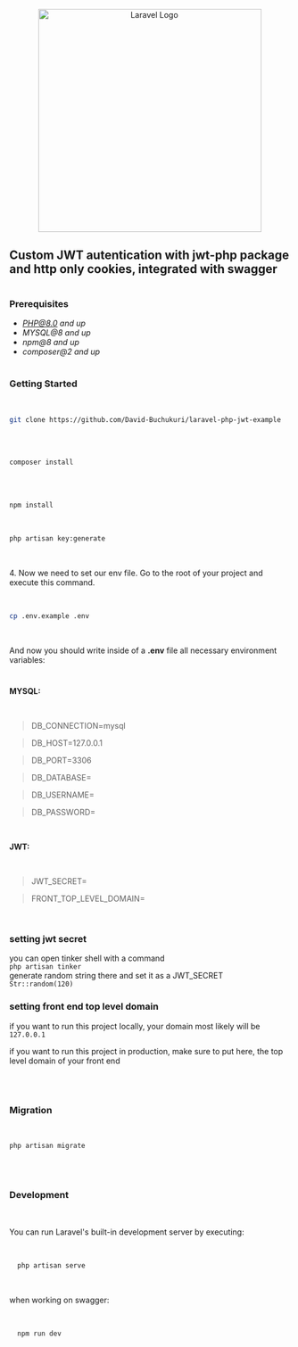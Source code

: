 <p align="center"><a href="https://laravel.com" target="_blank"><img src="https://raw.githubusercontent.com/laravel/art/master/logo-lockup/5%20SVG/2%20CMYK/1%20Full%20Color/laravel-logolockup-cmyk-red.svg" width="400" alt="Laravel Logo"></a></p>

## Custom JWT autentication with jwt-php package and http only cookies, integrated with swagger

#

### Prerequisites

-   *PHP@8.0 and up*
-   _MYSQL@8 and up_
-   _npm@8 and up_
-   _composer@2 and up_

#

### Getting Started

<br>

```sh
git clone https://github.com/David-Buchukuri/laravel-php-jwt-example
```

<br>

<br>

```sh
composer install
```

<br>

<br>

```sh
npm install
```

<br>

```sh
php artisan key:generate
```

<br>

4\. Now we need to set our env file. Go to the root of your project and execute this command.

<br>

```sh
cp .env.example .env
```

<br>

And now you should write inside of a **.env** file all necessary environment variables:

#

#

**MYSQL:**

<br>

> DB_CONNECTION=mysql

> DB_HOST=127.0.0.1

> DB_PORT=3306

> DB_DATABASE=

> DB_USERNAME=

> DB_PASSWORD=

<br>

**JWT:**

<br>

> JWT_SECRET=

> FRONT_TOP_LEVEL_DOMAIN=

<br>

### setting jwt secret

you can open tinker shell with a command
<br>
`php artisan tinker`
<br>
generate random string there and set it as a JWT_SECRET
<br>
`Str::random(120)`
<br>

### setting front end top level domain

if you want to run this project locally, your domain most likely will be `127.0.0.1`

if you want to run this project in production, make sure to put here, the top level domain of your front end

<br>

#

### Migration

<br>

```sh
php artisan migrate
```

<br>

#

### Development

<br>

You can run Laravel's built-in development server by executing:

<br>

```sh
  php artisan serve
```

<br>

when working on swagger:

<br>

```sh
  npm run dev
```

#
